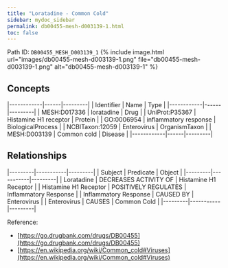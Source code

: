 ```yaml
---
title: "Loratadine - Common Cold"
sidebar: mydoc_sidebar
permalink: db00455-mesh-d003139-1.html
toc: false 
---
```



Path ID: `DB00455_MESH_D003139_1`
{% include image.html url="images/db00455-mesh-d003139-1.png" file="db00455-mesh-d003139-1.png" alt="db00455-mesh-d003139-1" %}

## Concepts

|------------|------|---------|
| Identifier | Name | Type    |
|------------|------|---------|
| MESH:D017336 | loratadine | Drug |
| UniProt:P35367 | Histamine H1 receptor | Protein |
| GO:0006954 | inflammatory response | BiologicalProcess |
| NCBITaxon:12059 | Enterovirus | OrganismTaxon |
| MESH:D003139 | Common cold | Disease |
|------------|------|---------|

## Relationships

|---------|-----------|---------|
| Subject | Predicate | Object  |
|---------|-----------|---------|
| Loratadine | DECREASES ACTIVITY OF | Histamine H1 Receptor |
| Histamine H1 Receptor | POSITIVELY REGULATES | Inflammatory Response |
| Inflammatory Response | CAUSED BY | Enterovirus |
| Enterovirus | CAUSES | Common Cold |
|---------|-----------|---------|

Reference: 
  - [https://go.drugbank.com/drugs/DB00455](https://go.drugbank.com/drugs/DB00455)
  - [https://en.wikipedia.org/wiki/Common_cold#Viruses](https://en.wikipedia.org/wiki/Common_cold#Viruses)
